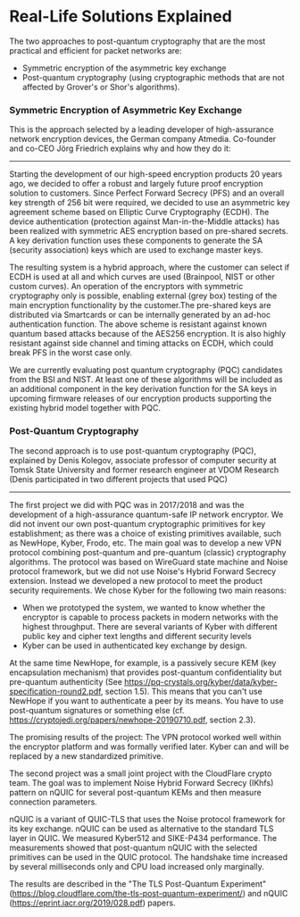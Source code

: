 # Real-Life Solutions Explained

The two approaches to post-quantum cryptography that are the most practical and efficient for packet networks are:

* Symmetric encryption of the asymmetric key exchange
* Post-quantum cryptography (using cryptographic methods that are not affected by Grover's or Shor's algorithms).

### Symmetric Encryption of Asymmetric Key Exchange

This is the approach selected by a leading developer of high-assurance network encryption devices, the German company Atmedia. Co-founder and co-CEO Jörg Friedrich explains why and how they do it:

---

Starting the development of our high-speed encryption products 20 years ago, we decided to offer a robust and largely future proof encryption solution to customers. Since Perfect Forward Secrecy (PFS) and an overall key strength of 256 bit were required, we decided to use an asymmetric key agreement scheme based on Elliptic Curve Cryptography (ECDH). The device authentication (protection against Man-in-the-Middle attacks) has been realized with symmetric AES encryption based on pre-shared secrets. A key derivation function uses these components to generate the SA (security association) keys which are used to exchange master keys.

The resulting system is a hybrid approach, where the customer can select if ECDH is used at all and which curves are used (Brainpool, NIST or other custom curves). An operation of the encryptors with symmetric cryptography only is possible, enabling external (grey box) testing of the main encryption functionality by the customer.The pre-shared keys are distributed via Smartcards or can be internally generated by an ad-hoc authentication function. The above scheme is resistant against known quantum based attacks because of the AES256 encryption. It is also highly resistant against side channel and timing attacks on ECDH, which could break PFS in the worst case only.

We are currently evaluating post quantum cryptography (PQC) candidates from the BSI and NIST. At least one of these algorithms will be included as an additional component in the key derivation function for the SA keys in upcoming firmware releases of our encryption products supporting the existing hybrid model together with PQC.

### Post-Quantum Cryptography

The second approach is to use post-quantum cryptography (PQC), explained by Denis Kolegov, associate professor of computer security at Tomsk State University and former research engineer at VDOM Research (Denis participated in two different projects that used PQC)

---

The first project we did with PQC was in 2017/2018 and was the development of a high-assurance quantum-safe IP network encryptor. We did not invent our own post-quantum cryptographic primitives for key establishment; as there was a choice of existing primitives available, such as NewHope, Kyber, Frodo, etc. The main goal was to develop a new VPN protocol combining post-quantum and pre-quantum (classic) cryptography algorithms. The protocol was based on WireGuard state machine and Noise protocol framework, but we did not use Noise's Hybrid Forward Secrecy extension. Instead we developed a new protocol to meet the product security requirements. We chose Kyber for the following two main reasons: 

* When we prototyped the system, we wanted to know whether the encryptor is capable to process packets in modern networks with the highest throughput. There are several variants of Kyber with different public key and cipher text lengths and different security levels
* Kyber can be used in authenticated key exchange by design.

At the same time NewHope, for example, is a passively secure KEM (key encapsulation mechanism) that provides post-quantum confidentiality but pre-quantum authenticity (See https://pq-crystals.org/kyber/data/kyber-specification-round2.pdf, section 1.5). This means that you can't use NewHope if you want to authenticate a peer by its means. You have to use post-quantum signatures or something else (cf. https://cryptojedi.org/papers/newhope-20190710.pdf, section 2.3). 

The promising results of the project: The VPN protocol worked well within the encryptor platform and was formally verified later. Kyber can and will be replaced by a new standardized primitive.

The second project was a small joint project with the CloudFlare crypto team. The goal was to implement Noise Hybrid Forward Secrecy (IKhfs) pattern on nQUIC for several post-quantum KEMs and then measure connection parameters. 

nQUIC is a variant of QUIC-TLS that uses the Noise protocol framework for its key exchange. nQUIC can be used as alternative to the standard TLS layer in QUIC. We measured Kyber512 and SIKE-P434 performance. The measurements showed that post-quantum nQUIC with the selected primitives can be used in the QUIC protocol. The handshake time increased by several milliseconds only and CPU load increased only marginally.

The results are  described in the "The TLS Post-Quantum Experiment" (https://blog.cloudflare.com/the-tls-post-quantum-experiment/) and nQUIC (https://eprint.iacr.org/2019/028.pdf) papers. 
